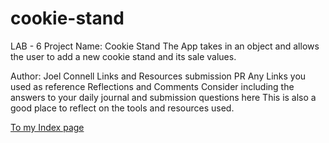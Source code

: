 # cookie-stand
LAB - 6
Project Name: Cookie Stand
The App takes in an object and allows the user to add a new cookie stand and its sale values.

Author: Joel Connell
Links and Resources
submission PR
Any Links you used as reference
Reflections and Comments
Consider including the answers to your daily journal and submission questions here
This is also a good place to reflect on the tools and resources used.

[To my Index page](/mnt/c/Users/joelc/Documents/projects/codefellows/201/cookie-stand/html/index.html)